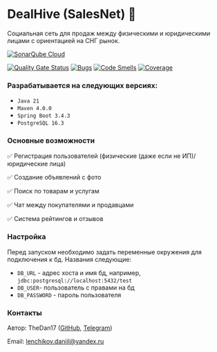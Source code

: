 # DealHive (SalesNet) 🐝

Социальная сеть для продаж между физическими и юридическими лицами с ориентацией на СНГ рынок.

[![SonarQube Cloud](https://sonarcloud.io/images/project_badges/sonarcloud-highlight.svg)](https://sonarcloud.io/summary/new_code?id=TheDan17_SalesNet)

[![Quality Gate Status](https://sonarcloud.io/api/project_badges/measure?project=TheDan17_SalesNet&metric=alert_status)](https://sonarcloud.io/summary/new_code?id=TheDan17_SalesNet)
[![Bugs](https://sonarcloud.io/api/project_badges/measure?project=TheDan17_SalesNet&metric=bugs)](https://sonarcloud.io/summary/new_code?id=TheDan17_SalesNet)
[![Code Smells](https://sonarcloud.io/api/project_badges/measure?project=TheDan17_SalesNet&metric=code_smells)](https://sonarcloud.io/summary/new_code?id=TheDan17_SalesNet)
[![Coverage](https://sonarcloud.io/api/project_badges/measure?project=TheDan17_SalesNet&metric=coverage)](https://sonarcloud.io/summary/new_code?id=TheDan17_SalesNet)

### Разрабатывается на следующих версиях:
- `Java 21`
- `Maven 4.0.0`
- `Spring Boot 3.4.3`
- `PostgreSQL 16.3`

### Основные возможности
✅ Регистрация пользователей (физические (даже если не ИП)/юридические лица)

✅ Создание объявлений с фото

✅ Поиск по товарам и услугам

✅ Чат между покупателями и продавцами

✅ Система рейтингов и отзывов

### Настройка

Перед запуском необходимо задать переменные окружения для подключения к бд.
Названия следующие:
- `DB_URL` - адрес хоста и имя бд, например, `jdbc:postgresql://localhost:5432/test`
- `DB_USER`- пользователь с правами на бд
- `DB_PASSWORD` - пароль пользователя

### Контакты
Автор: TheDan17 ([GitHub](https://github.com/TheDan17), [Telegram](https://t.me/thedan17))

Email: lenchikov.daniil@yandex.ru
